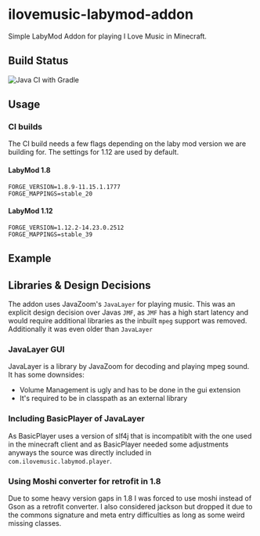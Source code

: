 # ilovemusic-labymod-addon
Simple LabyMod Addon for playing I Love Music in Minecraft.

## Build Status
![Java CI with Gradle](https://github.com/klauke-enterprises/ilovemusic-labymod-addon/workflows/Java%20CI%20with%20Gradle/badge.svg?branch=master)

## Usage

### CI builds
The CI build needs a few flags depending on the laby mod version we are building for. The 
settings for 1.12 are used by default.

#### LabyMod 1.8
```text
FORGE_VERSION=1.8.9-11.15.1.1777
FORGE_MAPPINGS=stable_20
```

#### LabyMod 1.12
```text
FORGE_VERSION=1.12.2-14.23.0.2512
FORGE_MAPPINGS=stable_39
```

## Example

## Libraries & Design Decisions
The addon uses JavaZoom's `JavaLayer` for playing music. This was an explicit design decision over 
Javas `JMF`, as `JMF` has a high start latency and would require additional libraries as the 
inbuilt `mpeg` support was removed. Additionally it was even older than `JavaLayer`

### JavaLayer GUI
JavaLayer is a library by JavaZoom for decoding and playing mpeg sound. It has some downsides:
- Volume Management is ugly and has to be done in the gui extension
- It's required to be in classpath as an external library

### Including BasicPlayer of JavaLayer
As BasicPlayer uses a version of slf4j that is incompatiblt with the one used in the minecraft client
and as BasicPlayer needed some adjustments anyways the source was directly included in `com.ilovemusic.labymod.player`.

### Using Moshi converter for retrofit in 1.8
Due to some heavy version gaps in 1.8 I was forced to use moshi instead of Gson as a retrofit converter.
I also considered jackson but dropped it due to the commons signature and meta entry difficulties as long as 
some weird missing classes.
